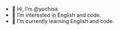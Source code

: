 - 👋 Hi, I’m @yochisa
- 👀 I’m interested in English and code.
- 🌱 I’m currently learning English and code.


<!---
yochisa/yochisa is a ✨ special ✨ repository because its `README.md` (this file) appears on your GitHub profile.
You can click the Preview link to take a look at your changes.
--->
